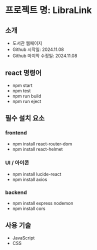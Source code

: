 # 프로젝트 명: LibraLink

## 소개
- 도서관 웹페이지
- Github 시작일: 2024.11.08
- Github 마지막 수정일: 2024.11.08

## react 명령어
- npm start
- npm test
- npm run build
- npm run eject


## 필수 설치 요소

### frontend
- npm install react-router-dom
- npm install react-helmet
### UI / 아이콘
- npm install lucide-react 
- npm install axios

### backend
- npm install express nodemon
- npm install cors

## 사용 기술
- JavaScript
- CSS
